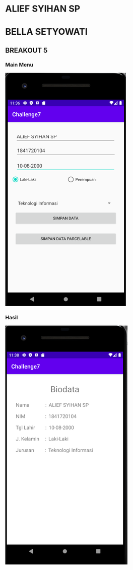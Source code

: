 # ALIEF SYIHAN SP
# BELLA SETYOWATI

## BREAKOUT 5

### Main Menu
![Main Menu](assets/1.png)


### Hasil
![Hasil](assets/2.png)

